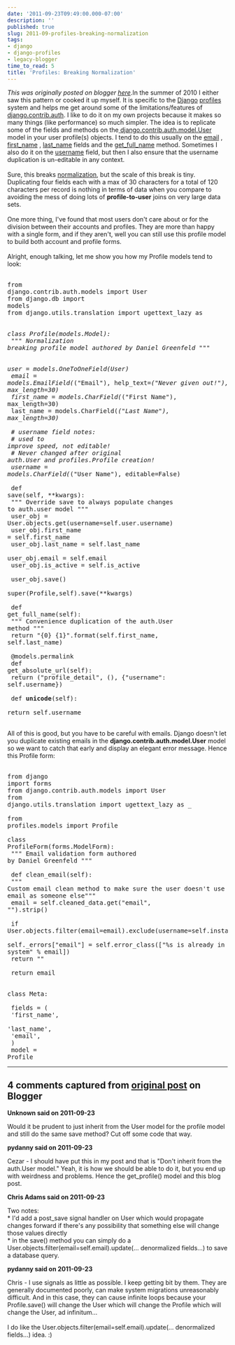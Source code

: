 ```yaml
---
date: '2011-09-23T09:49:00.000-07:00'
description: ''
published: true
slug: 2011-09-profiles-breaking-normalization
tags:
- django
- django-profiles
- legacy-blogger
time_to_read: 5
title: 'Profiles: Breaking Normalization'
---
```


*This was originally posted on blogger [here](https://pydanny.blogspot.com/2011/09/profiles-breaking-normalization.html)*.In the summer of 2010 I either saw this pattern or cooked it up myself. It is specific to the <a href="http://djangoproject.com/">Django</a> <a href="https://docs.djangoproject.com/en/dev/topics/auth/#storing-additional-information-about-users">profiles</a> system and helps me get around some of the limitations/features of <a href="https://docs.djangoproject.com/en/1.3/topics/auth/">django.contrib.auth</a>. I like to do it on my own projects because it makes so many things (like performance) so much simpler. The idea is to replicate some of the fields and methods on the<a href="https://docs.djangoproject.com/en/1.3/topics/auth/#users">     django.contrib.auth.model.User    </a> model in your user profile(s) objects. I tend to do this usually on the     <a href="https://docs.djangoproject.com/en/1.3/topics/auth/#django.contrib.auth.models.User.email">email</a>    ,     <a href="https://docs.djangoproject.com/en/1.3/topics/auth/#django.contrib.auth.models.User.first_name">first_name</a>    ,     <a href="https://docs.djangoproject.com/en/1.3/topics/auth/#django.contrib.auth.models.User.last_name">last_name</a>     fields and the     <a href="https://docs.djangoproject.com/en/1.3/topics/auth/#django.contrib.auth.models.User.get_full_name">get_full_name</a>     method. Sometimes I also do it on the <a href="https://docs.djangoproject.com/en/1.3/topics/auth/#django.contrib.auth.models.User.username">username</a> field, but then I also ensure that the username duplication is un-editable in any context.<br /><br />Sure, this breaks <a href="http://pydanny.blogspot.com/2011/07/normalization-noitazilamron.html">normalization</a>, but the scale of this break is tiny. Duplicating four fields each with a max of 30 characters for a total of 120 characters per record is nothing in terms of data when you compare to avoiding the mess of doing lots of <b>profile-to-user</b> joins on very large data sets.<br /><br />One more thing, I've found that most users don't care about or for the division between their accounts and profiles. They are more than happy with a single form, and if they aren't, well you can still use this profile model to build both account and profile forms.<br /><br />Alright, enough talking, let me show you how my Profile models tend to look:<br /><br /><pre class="prettyprint lang-py">from django.contrib.auth.models import User<br />from django.db import models<br />from django.utils.translation import ugettext_lazy as _<br /><br />class Profile(models.Model):<br />    """ Normalization breaking profile model authored by Daniel Greenfeld """<br />    <br />    user = models.OneToOneField(User)<br />    email = models.EmailField(_("Email"), help_text=_("Never given out!"), max_length=30)<br />    first_name = models.CharField(_("First Name"), max_length=30)<br />    last_name = models.CharField(_("Last Name"), max_length=30)<br /><br />    # username field notes:<br />    #     used to improve speed, not editable! <br />    #     Never changed after original auth.User and profiles.Profile creation!<br />    username = models.CharField(_("User Name"), editable=False) <br /><br />    def save(self, **kwargs):<br />        """ Override save to always populate changes to auth.user model """<br />        user_obj = User.objects.get(username=self.user.username)        <br />        user_obj.first_name = self.first_name<br />        user_obj.last_name = self.last_name<br />        user_obj.email = self.email<br />        user_obj.is_active = self.is_active        <br />        user_obj.save()<br />        super(Profile,self).save(**kwargs)<br /><br />    def get_full_name(self):<br />        """ Convenience duplication of the auth.User method """<br />        return "{0} {1}".format(self.first_name, self.last_name)<br /><br />    @models.permalink<br />    def get_absolute_url(self):<br />        return ("profile_detail", (), {"username": self.username})<br /><br />    def __unicode__(self):<br />        return self.username<br /></pre><br />All of this is good, but you have to be careful with emails. Django doesn't let you duplicate existing emails in the <b>django.contrib.auth.model.User</b> model so we want to catch that early and display an elegant error message. Hence this Profile form:<br /><br /><pre class="prettyprint lang-py">from django import forms<br />from django.contrib.auth.models import User<br />from django.utils.translation import ugettext_lazy as _<br /><br />from profiles.models import Profile<br /><br />class ProfileForm(forms.ModelForm):<br />    """ Email validation form authored by Daniel Greenfeld """<br />        <br />    def clean_email(self):<br />        """ Custom email clean method to make sure the user doesn't use the same email as someone else"""<br />        email = self.cleaned_data.get("email", "").strip()<br /><br />        if User.objects.filter(email=email).exclude(username=self.instance.user.username):<br />            self._errors["email"] = self.error_class(["%s is already in use in the system" % email])<br />            return ""            <br /><br />        return email<br /><br />    class Meta:<br />        <br />        fields = (<br />                    'first_name',<br />                    'last_name',<br />                    'email',<br />                    )<br />        model = Profile<br /></pre>

---

## 4 comments captured from [original post](https://pydanny.blogspot.com/2011/09/profiles-breaking-normalization.html) on Blogger

**Unknown said on 2011-09-23**

Would it be prudent to just inherit from the User model for the profile model and still do the same save method? Cut off some code that way.

**pydanny said on 2011-09-23**

Cezar - I should have put this in my post and that is &quot;Don't inherit from the auth.User model.&quot; Yeah, it is how we should be able to do it, but you end up with weirdness and problems. Hence the get_profile() model and this blog post.

**Chris Adams said on 2011-09-23**

Two notes: <br />* I'd add a post_save signal handler on User which would propagate changes forward if there's any possibility that something else will change those values directly<br />* in the save() method you can simply do a User.objects.filter(email=self.email).update(… denormalized fields…) to save a database query.

**pydanny said on 2011-09-23**

Chris - I use signals as little as possible. I keep getting bit by them. They are generally documented poorly, can make system migrations unreasonably difficult. And in this case, they can cause infinite loops because your Profile.save() will change the User which will change the Profile which will change the User, ad infinitum...<br /><br />I do like the User.objects.filter(email=self.email).update(… denormalized fields…) idea. :)

